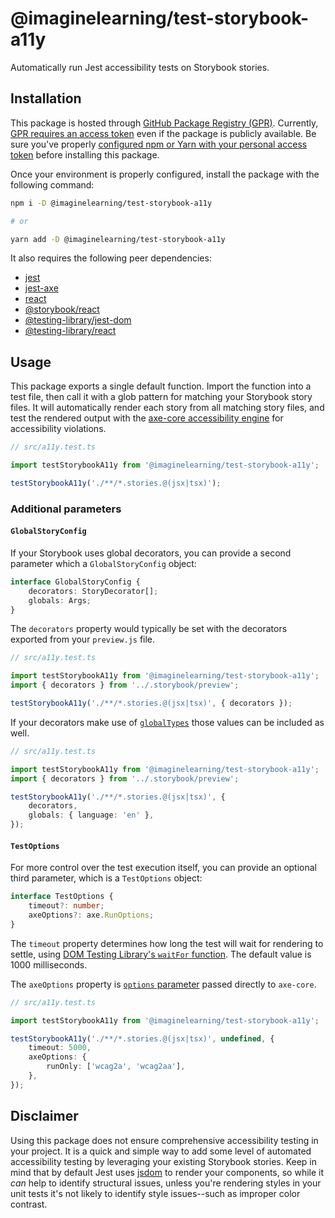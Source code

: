 # @imaginelearning/test-storybook-a11y

Automatically run Jest accessibility tests on Storybook stories.

## Installation

This package is hosted through [GitHub Package Registry (GPR)](https://github.com/features/packages).
Currently, [GPR requires an access token](https://github.community/t/download-from-github-package-registry-without-authentication/14407) even if the package is publicly available.
Be sure you've properly [configured npm or Yarn with your personal access token](https://docs.github.com/en/packages/using-github-packages-with-your-projects-ecosystem/configuring-npm-for-use-with-github-packages) before installing this package.

Once your environment is properly configured, install the package with the following command:

```bash
npm i -D @imaginelearning/test-storybook-a11y

# or

yarn add -D @imaginelearning/test-storybook-a11y
```

It also requires the following peer dependencies:

- [jest](https://github.com/facebook/jest)
- [jest-axe](https://github.com/nickcolley/jest-axe)
- [react](https://github.com/facebook/react/)
- [@storybook/react](https://github.com/storybookjs/storybook/tree/master/app/react)
- [@testing-library/jest-dom](https://github.com/testing-library/jest-dom)
- [@testing-library/react](https://github.com/testing-library/react-testing-library)

## Usage

This package exports a single default function. Import the function into a test file, then call it with a glob pattern for matching your Storybook story files.
It will automatically render each story from all matching story files, and test the rendered output with the [axe-core accessibility engine](https://github.com/dequelabs/axe-core) for accessibility violations.

```ts
// src/a11y.test.ts

import testStorybookA11y from '@imaginelearning/test-storybook-a11y';

testStorybookA11y('./**/*.stories.@(jsx|tsx)');
```

### Additional parameters

#### `GlobalStoryConfig`

If your Storybook uses global decorators, you can provide a second parameter which a `GlobalStoryConfig` object:

```ts
interface GlobalStoryConfig {
	decorators: StoryDecorator[];
	globals: Args;
}
```

The `decorators` property would typically be set with the decorators exported from your `preview.js` file.

```ts
// src/a11y.test.ts

import testStorybookA11y from '@imaginelearning/test-storybook-a11y';
import { decorators } from '../.storybook/preview';

testStorybookA11y('./**/*.stories.@(jsx|tsx)', { decorators });
```

If your decorators make use of [`globalTypes`](https://storybook.js.org/docs/react/essentials/toolbars-and-globals#global-types-and-the-toolbar-annotation)
those values can be included as well.

```ts
// src/a11y.test.ts

import testStorybookA11y from '@imaginelearning/test-storybook-a11y';
import { decorators } from '../.storybook/preview';

testStorybookA11y('./**/*.stories.@(jsx|tsx)', {
	decorators,
	globals: { language: 'en' },
});
```

#### `TestOptions`

For more control over the test execution itself, you can provide an optional third parameter, which is a `TestOptions` object:

```ts
interface TestOptions {
	timeout?: number;
	axeOptions?: axe.RunOptions;
}
```

The `timeout` property determines how long the test will wait for rendering to settle,
using [DOM Testing Library's `waitFor` function](https://testing-library.com/docs/dom-testing-library/api-async/#waitfor).
The default value is 1000 milliseconds.

The `axeOptions` property is [`options` parameter](https://github.com/dequelabs/axe-core/blob/master/doc/API.md#options-parameter) passed directly to `axe-core`.

```ts
// src/a11y.test.ts

import testStorybookA11y from '@imaginelearning/test-storybook-a11y';

testStorybookA11y('./**/*.stories.@(jsx|tsx)', undefined, {
	timeout: 5000,
	axeOptions: {
		runOnly: ['wcag2a', 'wcag2aa'],
	},
});
```

## Disclaimer

Using this package does not ensure comprehensive accessibility testing in your project.
It is a quick and simple way to add some level of automated accessibility testing by leveraging your existing Storybook stories.
Keep in mind that by default Jest uses [jsdom](https://github.com/jsdom/jsdom) to render your components, so while it _can_ help to identify structural issues, unless you're rendering styles in your unit tests it's not likely to identify style issues--such as improper color contrast.
